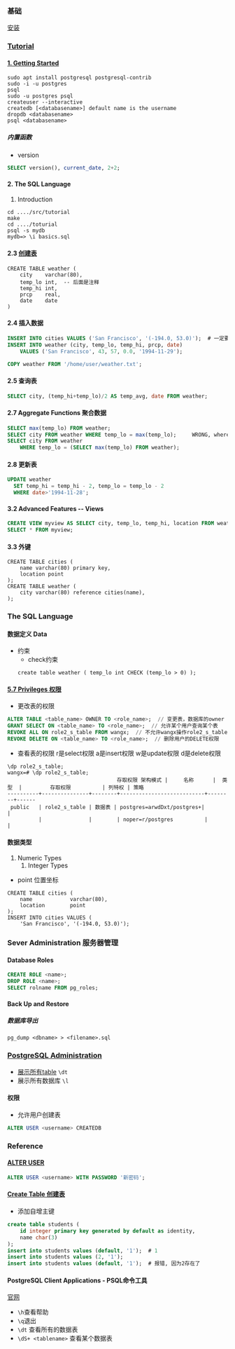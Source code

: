 ### 基础
[安装](https://www.digitalocean.com/community/tutorials/how-to-install-and-use-postgresql-on-ubuntu-16-04)  

### [Tutorial](https://www.postgresql.org/docs/current/tutorial.html)
#### [1. Getting Started](https://www.postgresql.org/docs/current/tutorial-start.html)
```shell
sudo apt install postgresql postgresql-contrib
sudo -i -u postgres
psql
sudo -u postgres psql
createuser --interactive
createdb [<databasename>] default name is the username
dropdb <databasename>
psql <databasename>
```

##### 内置函数
* version
```sql
SELECT version(), current_date, 2+2;
```

#### 2. The SQL Language
1. Introduction
```
cd ..../src/tutorial
make
cd ..../toturial
psql -s mydb
mydb=> \i basics.sql
```
#### 2.3 [创建表](https://www.postgresql.org/docs/current/tutorial-table.html)
```
CREATE TABLE weather (
    city    varchar(80),
    temp_lo int,  -- 后面是注释
    temp_hi int,
    prcp    real,
    date    date
)
```

#### 2.4 插入数据
```sql
INSERT INTO cities VALUES ('San Francisco', '(-194.0, 53.0)');  # 一定要用单引号
INSERT INTO weather (city, temp_lo, temp_hi, prcp, date)
    VALUES ('San Francisco', 43, 57, 0.0, '1994-11-29');

COPY weather FROM '/home/user/weather.txt';
```

#### 2.5 查询表
```SQL
SELECT city, (temp_hi+temp_lo)/2 AS temp_avg, date FROM weather;
```

#### 2.7 Aggregate Functions 聚合数据
```SQL
SELECT max(temp_lo) FROM weather;
SELECT city FROM weather WHERE temp_lo = max(temp_lo);     WRONG, where里面不能用聚合属性
SELECT city FROM weather
    WHERE temp_lo = (SELECT max(temp_lo) FROM weather);
```

#### 2.8 更新表
```SQL
UPDATE weather
  SET temp_hi = temp_hi - 2, temp_lo = temp_lo - 2
  WHERE date>'1994-11-28';
```

#### 3.2 Advanced Features -- Views
```SQL
CREATE VIEW myview AS SELECT city, temp_lo, temp_hi, location FROM weather, cities WHERE city = name;
SELECT * FROM myview;
```

#### 3.3 外键
```
CREATE TABLE cities (
    name varchar(80) primary key,
    location point
);
CREATE TABLE weather (
    city varchar(80) reference cities(name),
);
```

### The SQL Language
#### 数据定义 Data 
* 约束
    * check约束
    ```
    create table weather ( temp_lo int CHECK (temp_lo > 0) );
    ```

#### [5.7 Privileges 权限](https://www.postgresql.org/docs/current/ddl-priv.html)
* 更改表的权限
```sql
ALTER TABLE <table_name> OWNER TO <role_name>;  // 变更表，数据库的owner
GRANT SELECT ON <table_name> TO <role_name>;  // 允许某个用户查询某个表
REVOKE ALL ON role2_s_table FROM wangx;  // 不允许wangx操作role2_s_table
REVOKE DELETE ON <table_name> TO <role_name>;  // 删除用户的DELETE权限
```
* 查看表的权限
r是select权限
a是insert权限
w是update权限
d是delete权限
```
\dp role2_s_table;
wangx=# \dp role2_s_table;
                                   存取权限 架构模式 |     名称      |  类型  |         存取权限          | 列特权 | 策略
----------+---------------+--------+---------------------------+--------+------
 public   | role2_s_table | 数据表 | postgres=arwdDxt/postgres+|        |
          |               |        | noper=r/postgres          |        |
```

#### 数据类型
1. Numeric Types
    1. Integer Types

* point 位置坐标
```
CREATE TABLE cities (
    name            varchar(80),
    location        point
);
INSERT INTO cities VALUES (
    'San Francisco', '(-194.0, 53.0)');
```

### Sever Administration 服务器管理

#### Database Roles

```sql
CREATE ROLE <name>;
DROP ROLE <name>;
SELECT rolname FROM pg_roles;
```

#### Back Up and Restore

##### 数据库导出
```
pg_dump <dbname> > <filename>.sql
```

### [PostgreSQL Administration](https://www.postgresqltutorial.com/postgresql-administration/)
* [展示所有table](https://www.postgresqltutorial.com/postgresql-show-tables/)  `\dt`
* 展示所有数据库 `\l`

#### 权限
* 允许用户创建表
```sql
ALTER USER <username> CREATEDB
```

### Reference

#### [ALTER USER](https://www.postgresql.org/docs/current/sql-alteruser.html)
```sql
ALTER USER <username> WITH PASSWORD '新密码';
```

#### [Create Table 创建表](https://www.postgresql.org/docs/current/sql-createtable.html)
* 添加自增主键
```sql
create table students (
    id integer primary key generated by default as identity,
    name char(3)
);
insert into students values (default, '1');  # 1
insert into students values (2, '1');
insert into students values (default, '1');  # 报错, 因为2存在了
```

#### PostgreSQL Client Applications - PSQL命令工具
[官网](https://www.postgresql.org/docs/current/app-psql.html)
* `\h`查看帮助
* `\q`退出
* `\dt` 查看所有的数据表
* `\dS+ <tablename>` 查看某个数据表
